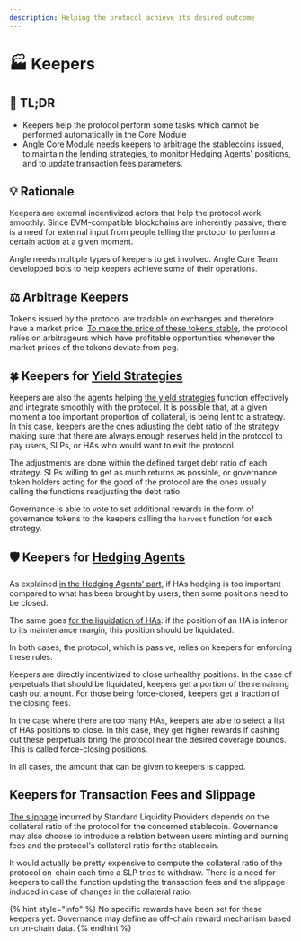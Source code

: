 ```yaml
---
description: Helping the protocol achieve its desired outcome
---
```


# 🏭 Keepers

## 🔎 TL;DR

- Keepers help the protocol perform some tasks which cannot be performed automatically in the Core Module
- Angle Core Module needs keepers to arbitrage the stablecoins issued, to maintain the lending strategies, to monitor Hedging Agents' positions, and to update transaction fees parameters.

## 💡 Rationale

Keepers are external incentivized actors that help the protocol work smoothly. Since EVM-compatible blockchains are inherently passive, there is a need for external input from people telling the protocol to perform a certain action at a given moment.

Angle needs multiple types of keepers to get involved. Angle Core Team developped bots to help keepers achieve some of their operations.

## ⚖️ Arbitrage Keepers

Tokens issued by the protocol are tradable on exchanges and therefore have a market price. [To make the price of these tokens stable](/core-module/), the protocol relies on arbitrageurs which have profitable opportunities whenever the market prices of the tokens deviate from peg.

## 🍀 Keepers for [Yield Strategies](/core-module/lending.md)

Keepers are also the agents helping [the yield strategies](/core-module/lending.md) function effectively and integrate smoothly with the protocol. It is possible that, at a given moment a too important proportion of collateral, is being lent to a strategy. In this case, keepers are the ones adjusting the debt ratio of the strategy making sure that there are always enough reserves held in the protocol to pay users, SLPs, or HAs who would want to exit the protocol.

The adjustments are done within the defined target debt ratio of each strategy. SLPs willing to get as much returns as possible, or governance token holders acting for the good of the protocol are the ones usually calling the functions readjusting the debt ratio.

Governance is able to vote to set additional rewards in the form of governance tokens to the keepers calling the `harvest` function for each strategy.

## 🛡️ Keepers for [Hedging Agents](../../concepts/other-aspects/hedging-agents/)

As explained [in the Hedging Agents' part](/core-module/hedging-agents/faq-ha.md#what-happens-if-there-are-too-many-has-with-respect-to-the-amount-to-hedge-from-the-core-module), if HAs hedging is too important compared to what has been brought by users, then some positions need to be closed.

The same goes [for the liquidation of HAs](/core-module/hedging-agents/README.md#💧-has-liquidations): if the position of an HA is inferior to its maintenance margin, this position should be liquidated.

In both cases, the protocol, which is passive, relies on keepers for enforcing these rules.

Keepers are directly incentivized to close unhealthy positions. In the case of perpetuals that should be liquidated, keepers get a portion of the remaining cash out amount. For those being force-closed, keepers get a fraction of the closing fees.

In the case where there are too many HAs, keepers are able to select a list of HAs positions to close. In this case, they get higher rewards if cashing out these perpetuals bring the protocol near the desired coverage bounds. This is called force-closing positions.

In all cases, the amount that can be given to keepers is capped.

## Keepers for Transaction Fees and Slippage

[The slippage](/core-module/standard-liquidity-providers/README.md#🥅-slippage) incurred by Standard Liquidity Providers depends on the collateral ratio of the protocol for the concerned stablecoin. Governance may also choose to introduce a relation between users minting and burning fees and the protocol's collateral ratio for the stablecoin.

It would actually be pretty expensive to compute the collateral ratio of the protocol on-chain each time a SLP tries to withdraw. There is a need for keepers to call the function updating the transaction fees and the slippage induced in case of changes in the collateral ratio.

{% hint style="info" %}
No specific rewards have been set for these keepers yet. Governance may define an off-chain reward mechanism based on on-chain data.
{% endhint %}
